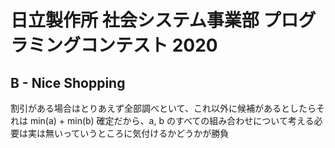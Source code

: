 # 日立製作所 社会システム事業部 プログラミングコンテスト 2020

## B - Nice Shopping

割引がある場合はとりあえず全部調べといて、これ以外に候補があるとしたらそれは min(a) + min(b) 確定だから、a, b のすべての組み合わせについて考える必要は実は無いっていうところに気付けるかどうかが勝負
